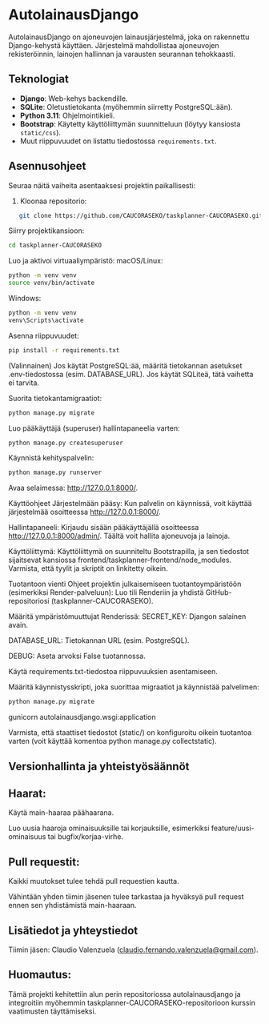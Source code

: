 # AutolainausDjango

AutolainausDjango on ajoneuvojen lainausjärjestelmä, joka on rakennettu Django-kehystä käyttäen. Järjestelmä mahdollistaa ajoneuvojen rekisteröinnin, lainojen hallinnan ja varausten seurannan tehokkaasti.

## Teknologiat
- **Django**: Web-kehys backendille.
- **SQLite**: Oletustietokanta (myöhemmin siirretty PostgreSQL:ään).
- **Python 3.11**: Ohjelmointikieli.
- **Bootstrap**: Käytetty käyttöliittymän suunnitteluun (löytyy kansiosta `static/css`).
- Muut riippuvuudet on listattu tiedostossa `requirements.txt`.

## Asennusohjeet
Seuraa näitä vaiheita asentaaksesi projektin paikallisesti:

1. Kloonaa repositorio:

```bash
   git clone https://github.com/CAUCORASEKO/taskplanner-CAUCORASEKO.git   
```

Siirry projektikansioon:

```bash
cd taskplanner-CAUCORASEKO
```

Luo ja aktivoi virtuaaliympäristö:
macOS/Linux:

```bash
python -m venv venv
source venv/bin/activate
```

Windows:

```bash
python -m venv venv
venv\Scripts\activate
```
Asenna riippuvuudet:
```bash
pip install -r requirements.txt
```
(Valinnainen) Jos käytät PostgreSQL:ää, määritä tietokannan asetukset .env-tiedostossa (esim. DATABASE_URL). Jos käytät SQLiteä, tätä vaihetta ei tarvita.

Suorita tietokantamigraatiot:
```bash
python manage.py migrate
```

Luo pääkäyttäjä (superuser) hallintapaneelia varten:
```bash
python manage.py createsuperuser
```

Käynnistä kehityspalvelin:

```bash
python manage.py runserver
```

Avaa selaimessa: http://127.0.0.1:8000/.

Käyttöohjeet
Järjestelmään pääsy: Kun palvelin on käynnissä, voit käyttää järjestelmää osoitteessa http://127.0.0.1:8000/.

Hallintapaneeli: Kirjaudu sisään pääkäyttäjällä osoitteessa http://127.0.0.1:8000/admin/. Täältä voit hallita ajoneuvoja ja lainoja.

Käyttöliittymä: Käyttöliittymä on suunniteltu Bootstrapilla, ja sen tiedostot sijaitsevat kansiossa frontend/taskplanner-frontend/node_modules. Varmista, että tyylit ja skriptit on linkitetty oikein.

Tuotantoon vienti
Ohjeet projektin julkaisemiseen tuotantoympäristöön (esimerkiksi Render-palveluun):
Luo tili Renderiin ja yhdistä GitHub-repositoriosi (taskplanner-CAUCORASEKO).

Määritä ympäristömuuttujat Renderissä:
SECRET_KEY: Djangon salainen avain.

DATABASE_URL: Tietokannan URL (esim. PostgreSQL).

DEBUG: Aseta arvoksi False tuotannossa.

Käytä requirements.txt-tiedostoa riippuvuuksien asentamiseen.

Määritä käynnistysskripti, joka suorittaa migraatiot ja käynnistää palvelimen:

```bash
python manage.py migrate
```
gunicorn autolainausdjango.wsgi:application

Varmista, että staattiset tiedostot (static/) on konfiguroitu oikein tuotantoa varten (voit käyttää komentoa python manage.py collectstatic).

## Versionhallinta ja yhteistyösäännöt

## Haarat:

Käytä main-haaraa päähaarana.

Luo uusia haaroja ominaisuuksille tai korjauksille, esimerkiksi feature/uusi-ominaisuus tai bugfix/korjaa-virhe.

## Pull requestit:

Kaikki muutokset tulee tehdä pull requestien kautta.

Vähintään yhden tiimin jäsenen tulee tarkastaa ja hyväksyä pull request ennen sen yhdistämistä main-haaraan.

## Lisätiedot ja yhteystiedot

Tiimin jäsen: Claudio Valenzuela (claudio.fernando.valenzuela@gmail.com).

## Huomautus:

Tämä projekti kehitettiin alun perin repositoriossa autolainausdjango ja integroitiin myöhemmin taskplanner-CAUCORASEKO-repositorioon kurssin vaatimusten täyttämiseksi.

